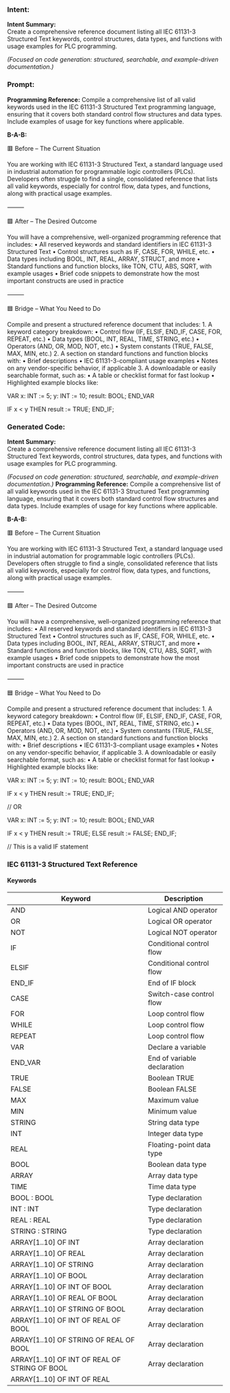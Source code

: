 ### Intent:
**Intent Summary:**  
Create a comprehensive reference document listing all IEC 61131-3 Structured Text keywords, control structures, data types, and functions with usage examples for PLC programming.  

*(Focused on code generation: structured, searchable, and example-driven documentation.)*

### Prompt:
**Programming Reference:**
Compile a comprehensive list of all valid keywords used in the IEC 61131-3 Structured Text programming language, ensuring that it covers both standard control flow structures and data types. Include examples of usage for key functions where applicable.

**B-A-B:**

🟥 Before – The Current Situation

You are working with IEC 61131-3 Structured Text, a standard language used in industrial automation for programmable logic controllers (PLCs). Developers often struggle to find a single, consolidated reference that lists all valid keywords, especially for control flow, data types, and functions, along with practical usage examples.

⸻

🟩 After – The Desired Outcome

You will have a comprehensive, well-organized programming reference that includes:
	•	All reserved keywords and standard identifiers in IEC 61131-3 Structured Text
	•	Control structures such as IF, CASE, FOR, WHILE, etc.
	•	Data types including BOOL, INT, REAL, ARRAY, STRUCT, and more
	•	Standard functions and function blocks, like TON, CTU, ABS, SQRT, with example usages
	•	Brief code snippets to demonstrate how the most important constructs are used in practice

⸻

🟦 Bridge – What You Need to Do

Compile and present a structured reference document that includes:
	1.	A keyword category breakdown:
	•	Control flow (IF, ELSIF, END_IF, CASE, FOR, REPEAT, etc.)
	•	Data types (BOOL, INT, REAL, TIME, STRING, etc.)
	•	Operators (AND, OR, MOD, NOT, etc.)
	•	System constants (TRUE, FALSE, MAX, MIN, etc.)
	2.	A section on standard functions and function blocks with:
	•	Brief descriptions
	•	IEC 61131-3-compliant usage examples
	•	Notes on any vendor-specific behavior, if applicable
	3.	A downloadable or easily searchable format, such as:
	•	A table or checklist format for fast lookup
	•	Highlighted example blocks like:

 VAR
  x: INT := 5;
  y: INT := 10;
  result: BOOL;
END_VAR

IF x < y THEN
  result := TRUE;
END_IF;

### Generated Code:
**Intent Summary:**  
Create a comprehensive reference document listing all IEC 61131-3 Structured Text keywords, control structures, data types, and functions with usage examples for PLC programming.  

*(Focused on code generation: structured, searchable, and example-driven documentation.)*
**Programming Reference:**
Compile a comprehensive list of all valid keywords used in the IEC 61131-3 Structured Text programming language, ensuring that it covers both standard control flow structures and data types. Include examples of usage for key functions where applicable.

**B-A-B:**

🟥 Before – The Current Situation

You are working with IEC 61131-3 Structured Text, a standard language used in industrial automation for programmable logic controllers (PLCs). Developers often struggle to find a single, consolidated reference that lists all valid keywords, especially for control flow, data types, and functions, along with practical usage examples.

⸻

🟩 After – The Desired Outcome

You will have a comprehensive, well-organized programming reference that includes:
	•	All reserved keywords and standard identifiers in IEC 61131-3 Structured Text
	•	Control structures such as IF, CASE, FOR, WHILE, etc.
	•	Data types including BOOL, INT, REAL, ARRAY, STRUCT, and more
	•	Standard functions and function blocks, like TON, CTU, ABS, SQRT, with example usages
	•	Brief code snippets to demonstrate how the most important constructs are used in practice

⸻

🟦 Bridge – What You Need to Do

Compile and present a structured reference document that includes:
	1.	A keyword category breakdown:
	•	Control flow (IF, ELSIF, END_IF, CASE, FOR, REPEAT, etc.)
	•	Data types (BOOL, INT, REAL, TIME, STRING, etc.)
	•	Operators (AND, OR, MOD, NOT, etc.)
	•	System constants (TRUE, FALSE, MAX, MIN, etc.)
	2.	A section on standard functions and function blocks with:
	•	Brief descriptions
	•	IEC 61131-3-compliant usage examples
	•	Notes on any vendor-specific behavior, if applicable
	3.	A downloadable or easily searchable format, such as:
	•	A table or checklist format for fast lookup
	•	Highlighted example blocks like:

 VAR
  x: INT := 5;
  y: INT := 10;
  result: BOOL;
END_VAR

IF x < y THEN
  result := TRUE;
END_IF;

// OR

VAR
  x: INT := 5;
  y: INT := 10;
  result: BOOL;
END_VAR

IF x < y THEN
  result := TRUE;
ELSE
  result := FALSE;
END_IF;

// This is a valid IF statement

### IEC 61131-3 Structured Text Reference

#### Keywords

| Keyword | Description |
| --- | --- |
| AND | Logical AND operator |
| OR | Logical OR operator |
| NOT | Logical NOT operator |
| IF | Conditional control flow |
| ELSIF | Conditional control flow |
| END_IF | End of IF block |
| CASE | Switch-case control flow |
| FOR | Loop control flow |
| WHILE | Loop control flow |
| REPEAT | Loop control flow |
| VAR | Declare a variable |
| END_VAR | End of variable declaration |
| TRUE | Boolean TRUE |
| FALSE | Boolean FALSE |
| MAX | Maximum value |
| MIN | Minimum value |
| STRING | String data type |
| INT | Integer data type |
| REAL | Floating-point data type |
| BOOL | Boolean data type |
| ARRAY | Array data type |
| TIME | Time data type |
| BOOL : BOOL | Type declaration |
| INT : INT | Type declaration |
| REAL : REAL | Type declaration |
| STRING : STRING | Type declaration |
| ARRAY[1..10] OF INT | Array declaration |
| ARRAY[1..10] OF REAL | Array declaration |
| ARRAY[1..10] OF STRING | Array declaration |
| ARRAY[1..10] OF BOOL | Array declaration |
| ARRAY[1..10] OF INT OF BOOL | Array declaration |
| ARRAY[1..10] OF REAL OF BOOL | Array declaration |
| ARRAY[1..10] OF STRING OF BOOL | Array declaration |
| ARRAY[1..10] OF INT OF REAL OF BOOL | Array declaration |
| ARRAY[1..10] OF STRING OF REAL OF BOOL | Array declaration |
| ARRAY[1..10] OF INT OF REAL OF STRING OF BOOL | Array declaration |
| ARRAY[1..10] OF INT OF REAL
